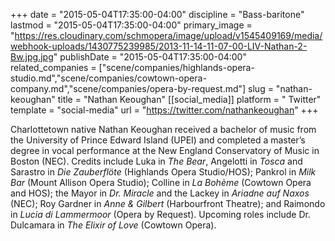 +++
date = "2015-05-04T17:35:00-04:00"
discipline = "Bass-baritone"
lastmod = "2015-05-04T17:35:00-04:00"
primary_image = "https://res.cloudinary.com/schmopera/image/upload/v1545409169/media/webhook-uploads/1430775239985/2013-11-14-11-07-00-LIV-Nathan-2-Bw.jpg.jpg"
publishDate = "2015-05-04T17:35:00-04:00"
related_companies = ["scene/companies/highlands-opera-studio.md","scene/companies/cowtown-opera-company.md","scene/companies/opera-by-request.md"]
slug = "nathan-keoughan"
title = "Nathan Keoughan"
[[social_media]]
platform = " Twitter"
template = "social-media"
url = "https://twitter.com/nathankeoughan"
+++

Charlottetown native Nathan Keoughan received a bachelor of music from the University of Prince Edward Island (UPEI) and completed a master’s degree in vocal performance at the New England Conservatory of Music in Boston (NEC). Credits include Luka in *The Bear*, Angelotti in *Tosca* and Sarastro in *Die Zauberflöte* (Highlands Opera Studio/HOS); Pankrol in *Milk Bar* (Mount Allison Opera Studio); Colline in *La Bohème* (Cowtown Opera and HOS); the Mayor in *Dr. Miracle* and the Lackey in *Ariadne auf Naxos* (NEC); Roy Gardner in *Anne & Gilbert* (Harbourfront Theatre); and Raimondo in *Lucia di Lammermoor* (Opera by Request). Upcoming roles include Dr. Dulcamara in *The Elixir of Love* (Cowtown Opera).
